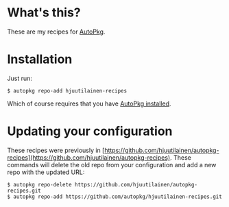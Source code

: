 # What's this?

These are my recipes for [AutoPkg](https://github.com/autopkg/autopkg).

# Installation

Just run:

    $ autopkg repo-add hjuutilainen-recipes

Which of course requires that you have [AutoPkg installed](https://github.com/autopkg/autopkg/wiki/Getting-Started).

# Updating your configuration

These recipes were previously in [https://github.com/hjuutilainen/autopkg-recipes](https://github.com/hjuutilainen/autopkg-recipes). These commands will delete the old repo from your configuration and add a new repo with the updated URL:

    $ autopkg repo-delete https://github.com/hjuutilainen/autopkg-recipes.git
    $ autopkg repo-add https://github.com/autopkg/hjuutilainen-recipes.git
